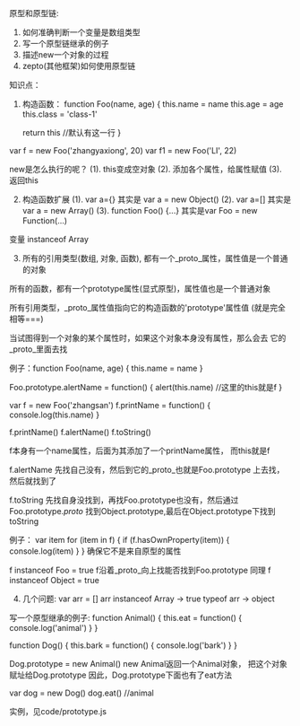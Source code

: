 原型和原型链:
1. 如何准确判断一个变量是数组类型
2. 写一个原型链继承的例子
3. 描述new一个对象的过程
4. zepto(其他框架)如何使用原型链

知识点：
1. 构造函数：
function Foo(name, age) {
    this.name = name
    this.age = age
    this.class = 'class-1'
    
    return this //默认有这一行
}

var f = new Foo('zhangyaxiong', 20)
var f1 = new Foo('LI', 22)

new是怎么执行的呢？
(1). this变成空对象
(2). 添加各个属性，给属性赋值
(3). 返回this

2. 构造函数扩展
(1). var a={} 其实是 var a = new Object()
(2). var a=[] 其实是var a = new Array()
(3). function Foo() {...} 其实是var Foo = new Function(...)

变量 instanceof Array

3. 所有的引用类型(数组, 对象, 函数), 都有一个_proto_属性，属性值是一个普通的对象

所有的函数，都有一个prototype属性(显式原型)，属性值也是一个普通对象

所有引用类型，_proto_属性值指向它的构造函数的'prototype'属性值 (就是完全相等===)

当试图得到一个对象的某个属性时，如果这个对象本身没有属性，那么会去
它的_proto_里面去找

例子：function Foo(name, age) {
    this.name = name
}

Foo.prototype.alertName = function() {
    alert(this.name) //这里的this就是f
}

var f = new Foo('zhangsan')
f.printName = function() {
    console.log(this.name)
}

f.printName()
f.alertName()
f.toString()

f本身有一个name属性，后面为其添加了一个printName属性，
而this就是f

f.alertName 先找自己没有，然后到它的_proto_也就是Foo.prototype
上去找，然后就找到了

f.toString 先找自身没找到，再找Foo.prototype也没有，然后通过Foo.prototype._proto_
找到Object.prototype,最后在Object.prototype下找到toString

例子：
var item
for (item in f)
{
    if (f.hasOwnProperty(item)) {
        console.log(item)
    }
}
确保它不是来自原型的属性

f instanceof Foo = true
f沿着_proto_向上找能否找到Foo.prototype
同理
f instanceof Object = true

4. 几个问题:
var arr = []
arr instanceof Array -> true
typeof arr -> object


写一个原型继承的例子:
function Animal() {
    this.eat = function() {
        console.log('animal')
    }
}

function Dog() {
    this.bark = function() {
        console.log('bark')
    }
}

Dog.prototype = new Animal()
new Animal返回一个Animal对象，
把这个对象赋址给Dog.prototype
因此，Dog.prototype下面也有了eat方法

var dog = new Dog()
dog.eat() //animal

实例，见code/prototype.js